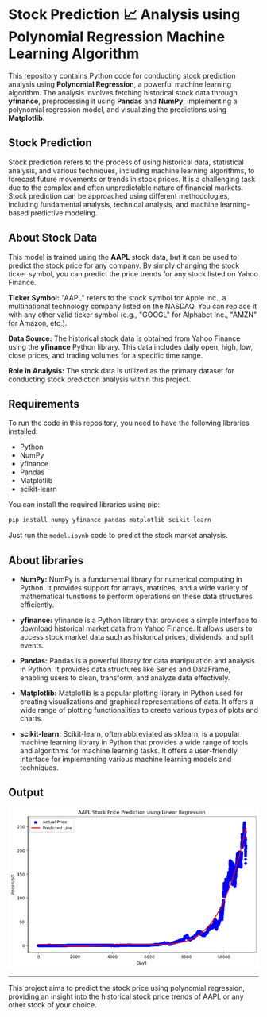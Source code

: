 # Stock Prediction 📈 Analysis using Polynomial Regression Machine Learning Algorithm

This repository contains Python code for conducting stock prediction analysis using **Polynomial Regression**, a powerful machine learning algorithm. The analysis involves fetching historical stock data through **yfinance**, preprocessing it using **Pandas** and **NumPy**, implementing a polynomial regression model, and visualizing the predictions using **Matplotlib**.

## Stock Prediction

Stock prediction refers to the process of using historical data, statistical analysis, and various techniques, including machine learning algorithms, to forecast future movements or trends in stock prices. It is a challenging task due to the complex and often unpredictable nature of financial markets. Stock prediction can be approached using different methodologies, including fundamental analysis, technical analysis, and machine learning-based predictive modeling.

## About Stock Data

This model is trained using the **AAPL** stock data, but it can be used to predict the stock price for any company. By simply changing the stock ticker symbol, you can predict the price trends for any stock listed on Yahoo Finance.

**Ticker Symbol:** "AAPL" refers to the stock symbol for Apple Inc., a multinational technology company listed on the NASDAQ. You can replace it with any other valid ticker symbol (e.g., "GOOGL" for Alphabet Inc., "AMZN" for Amazon, etc.).

**Data Source:** The historical stock data is obtained from Yahoo Finance using the **yfinance** Python library. This data includes daily open, high, low, close prices, and trading volumes for a specific time range.

**Role in Analysis:** The stock data is utilized as the primary dataset for conducting stock prediction analysis within this project.

## Requirements

To run the code in this repository, you need to have the following libraries installed:

- Python
- NumPy
- yfinance
- Pandas
- Matplotlib
- scikit-learn

You can install the required libraries using pip:

```bash
pip install numpy yfinance pandas matplotlib scikit-learn
```

Just run the `model.ipynb` code to predict the stock market analysis.

## About libraries

- **NumPy:** NumPy is a fundamental library for numerical computing in Python. It provides support for arrays, matrices, and a wide variety of mathematical functions to perform operations on these data structures efficiently.

- **yfinance:** yfinance is a Python library that provides a simple interface to download historical market data from Yahoo Finance. It allows users to access stock market data such as historical prices, dividends, and split events.

- **Pandas:** Pandas is a powerful library for data manipulation and analysis in Python. It provides data structures like Series and DataFrame, enabling users to clean, transform, and analyze data effectively.

- **Matplotlib:** Matplotlib is a popular plotting library in Python used for creating visualizations and graphical representations of data. It offers a wide range of plotting functionalities to create various types of plots and charts.

- **scikit-learn:** Scikit-learn, often abbreviated as sklearn, is a popular machine learning library in Python that provides a wide range of tools and algorithms for machine learning tasks. It offers a user-friendly interface for implementing various machine learning models and techniques.

## Output

![Output](output.png)

---

This project aims to predict the stock price using polynomial regression, providing an insight into the historical stock price trends of AAPL or any other stock of your choice.
